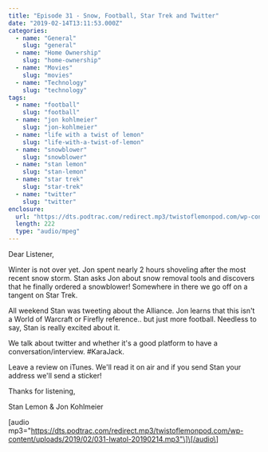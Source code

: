 ```yaml
---
title: "Episode 31 - Snow, Football, Star Trek and Twitter"
date: "2019-02-14T13:11:53.000Z"
categories:
  - name: "General"
    slug: "general"
  - name: "Home Ownership"
    slug: "home-ownership"
  - name: "Movies"
    slug: "movies"
  - name: "Technology"
    slug: "technology"
tags:
  - name: "football"
    slug: "football"
  - name: "jon kohlmeier"
    slug: "jon-kohlmeier"
  - name: "life with a twist of lemon"
    slug: "life-with-a-twist-of-lemon"
  - name: "snowblower"
    slug: "snowblower"
  - name: "stan lemon"
    slug: "stan-lemon"
  - name: "star trek"
    slug: "star-trek"
  - name: "twitter"
    slug: "twitter"
enclosure:
  url: "https://dts.podtrac.com/redirect.mp3/twistoflemonpod.com/wp-content/uploads/2019/02/031-lwatol-20190214.mp3"
  length: 222
  type: "audio/mpeg"
---
```


Dear Listener,

Winter is not over yet. Jon spent nearly 2 hours shoveling after the most recent snow storm. Stan asks Jon about snow removal tools and discovers that he finally ordered a snowblower! Somewhere in there we go off on a tangent on Star Trek.

All weekend Stan was tweeting about the Alliance. Jon learns that this isn't a World of Warcraft or Firefly reference.. but just more football. Needless to say, Stan is really excited about it.

We talk about twitter and whether it's a good platform to have a conversation/interview. #KaraJack.

Leave a review on iTunes. We'll read it on air and if you send Stan your address we'll send a sticker!

Thanks for listening,

Stan Lemon & Jon Kohlmeier

\[audio mp3="https://dts.podtrac.com/redirect.mp3/twistoflemonpod.com/wp-content/uploads/2019/02/031-lwatol-20190214.mp3"\]\[/audio\]
